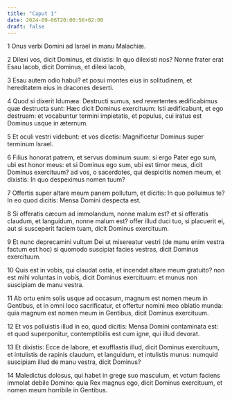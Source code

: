 ```yaml
---
title: "Caput 1"
date: 2024-09-06T20:00:56+02:00
draft: false
---
```



1 Onus verbi Domini ad Israel in manu Malachiæ.

2 Dilexi vos, dicit Dominus, et dixistis: In quo dilexisti nos? Nonne frater erat Esau Iacob, dicit Dominus, et dilexi Iacob,

3 Esau autem odio habui? et posui montes eius in solitudinem, et hereditatem eius in dracones deserti.

4 Quod si dixerit Idumæa: Destructi sumus, sed revertentes ædificabimus quæ destructa sunt: Hæc dicit Dominus exercituum: Isti ædificabunt, et ego destruam: et vocabuntur termini impietatis, et populus, cui iratus est Dominus usque in æternum.

5 Et oculi vestri videbunt: et vos dicetis: Magnificetur Dominus super terminum Israel.

6 Filius honorat patrem, et servus dominum suum: si ergo Pater ego sum, ubi est honor meus: et si Dominus ego sum, ubi est timor meus, dicit Dominus exercituum? ad vos, o sacerdotes, qui despicitis nomen meum, et dixistis: In quo despeximus nomen tuum?

7 Offertis super altare meum panem pollutum, et dicitis: In quo polluimus te? In eo quod dicitis: Mensa Domini despecta est.

8 Si offeratis cæcum ad immolandum, nonne malum est? et si offeratis claudum, et languidum, nonne malum est? offer illud duci tuo, si placuerit ei, aut si susceperit faciem tuam, dicit Dominus exercituum.

9 Et nunc deprecamini vultum Dei ut misereatur vestri (de manu enim vestra factum est hoc) si quomodo suscipiat facies vestras, dicit Dominus exercituum.

10 Quis est in vobis, qui claudat ostia, et incendat altare meum gratuito? non est mihi voluntas in vobis, dicit Dominus exercituum: et munus non suscipiam de manu vestra.

11 Ab ortu enim solis usque ad occasum, magnum est nomen meum in Gentibus, et in omni loco sacrificatur, et offertur nomini meo oblatio munda: quia magnum est nomen meum in Gentibus, dicit Dominus exercituum.

12 Et vos polluistis illud in eo, quod dicitis: Mensa Domini contaminata est: et quod superponitur, contemptibilis est cum igne, qui illud devorat.

13 Et dixistis: Ecce de labore, et exufflastis illud, dicit Dominus exercituum, et intulistis de rapinis claudum, et languidum, et intulistis munus: numquid suscipiam illud de manu vestra, dicit Dominus?

14 Maledictus dolosus, qui habet in grege suo masculum, et votum faciens immolat debile Domino: quia Rex magnus ego, dicit Dominus exercituum, et nomen meum horribile in Gentibus.

